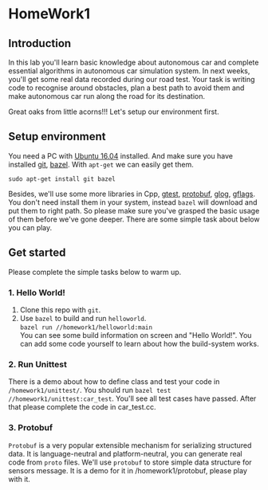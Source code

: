 # HomeWork1

## Introduction
In this lab you'll learn basic knowledge about autonomous car and complete essential algorithms 
in autonomous car simulation system. In next weeks, you'll get some real data recorded during 
our road test. Your task is writing code to recognise around obstacles, plan a best path to 
avoid them and make autonomous car run along the road for its destination.

Great oaks from little acorns!!! Let's setup our environment first.

## Setup environment
You need a PC with [Ubuntu 16.04](http://releases.ubuntu.com/16.04/)
installed. And make sure you have installed [git](https://git-scm.com/),
[bazel](https://bazel.build/). With `apt-get` we can easily get them.
```
sudo apt-get install git bazel
```
Besides, we'll use some more libraries in Cpp, [gtest](https://github.com/google/googletest),
[protobuf](https://github.com/google/protobuf), [glog](https://github.com/google/glog),
[gflags](https://github.com/gflags/gflags). You don't need install them
in your system, instead `bazel` will download and put them to right path.
So please make sure you've grasped the basic usage of them before we've gone
deeper. There are some simple task about below you can play.

## Get started
Please complete the simple tasks below to warm up.

### 1. Hello World!
1. Clone this repo with `git`.   
1. Use `bazel` to build and run `helloworld`.  
`bazel run //homework1/helloworld:main`   
You can see some build information on screen and "Hello World!". You can add some code yourself 
to learn about how the build-system works.

### 2. Run Unittest
There is a demo about how to define class and test your code in `/homework1/unittest/`.
You should run `bazel test //homework1/unittest:car_test`. You'll see all test cases have passed. 
After that please complete the code in car_test.cc.

### 3. Protobuf
`Protobuf` is a very popular extensible mechanism for serializing structured data. It is 
language-neutral and platform-neutral, you can generate real code from `proto` files. We'll use 
`protobuf` to store simple data structure for sensors message. It is a demo for it in 
/homework1/protobuf, please play with it.


